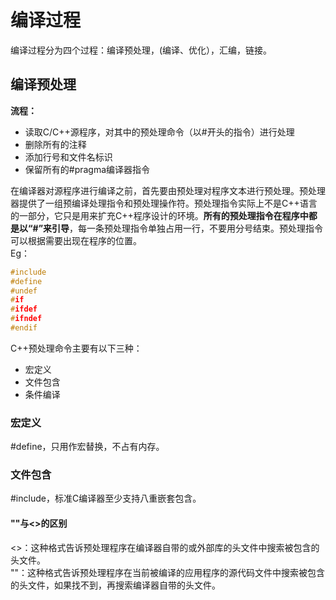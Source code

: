 # 编译过程
编译过程分为四个过程：编译预处理，(编译、优化），汇编，链接。
## 编译预处理
**流程：**  
- 读取C/C++源程序，对其中的预处理命令（以#开头的指令）进行处理
- 删除所有的注释
- 添加行号和文件名标识
- 保留所有的#pragma编译器指令

在编译器对源程序进行编译之前，首先要由预处理对程序文本进行预处理。预处理器提供了一组预编译处理指令和预处理操作符。预处理指令实际上不是C++语言的一部分，它只是用来扩充C++程序设计的环境。**所有的预处理指令在程序中都是以“#”来引导**，每一条预处理指令单独占用一行，不要用分号结束。预处理指令可以根据需要出现在程序的位置。  
Eg：
```C++
#include
#define
#undef
#if
#ifdef
#ifndef
#endif
```
C++预处理命令主要有以下三种：
- 宏定义
- 文件包含
- 条件编译

### 宏定义
#define，只用作宏替换，不占有内存。
### 文件包含
#include，标准C编译器至少支持八重嵌套包含。
#### ""与<>的区别
<>：这种格式告诉预处理程序在编译器自带的或外部库的头文件中搜索被包含的头文件。  
""：这种格式告诉预处理程序在当前被编译的应用程序的源代码文件中搜索被包含的头文件，如果找不到，再搜索编译器自带的头文件。
